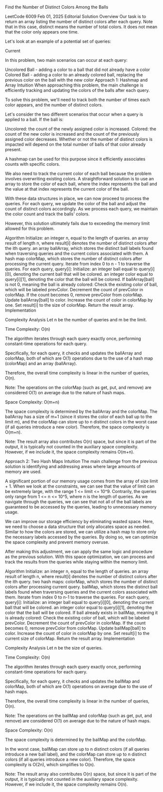 Find the Number of Distinct Colors Among the Balls

LeetCode
6009
Feb 01, 2025
Editorial
Solution
Overview
Our task is to return an array listing the number of distinct colors after each query. Note that in this case, distinct means the number of total colors. It does not mean that the color only appears one time.

Let's look at an example of a potential set of queries:

Current

In this problem, two main scenarios can occur at each query:

Uncolored Ball - adding a color to a ball that did not already have a color
Colored Ball - adding a color to an already colored ball, replacing the previous color on the ball with the new color
Approach 1: Hashmap and Array
Intuition
When approaching this problem, the main challenge is efficiently tracking and updating the colors of the balls after each query.

To solve this problem, we'll need to track both the number of times each color appears, and the number of distinct colors.

Let's consider the two different scenarios that occur when a query is applied to a ball. If the ball is:

Uncolored: the count of the newly assigned color is increased.
Colored: the count of the new color is increased and the count of the previously assigned color decreases.
Whether or not the number of distinct colors is impacted will depend on the total number of balls of that color already present.

A hashmap can be used for this purpose since it efficiently associates counts with specific colors.

We also need to track the current color of each ball because the problem involves overwriting existing colors. A straightforward solution is to use an array to store the color of each ball, where the index represents the ball and the value at that index represents the current color of the ball.

With these data structures in place, we can now proceed to process the queries. For each query, we update the color of the ball and adjust the count of distinct colors accordingly. As we process each query, we maintain the color count and track the balls' colors.

However, this solution ultimately fails due to exceeding the memory limit allowed for this problem.

Algorithm
Initialize:
an integer n, equal to the length of queries.
an array result of length n, where result[i] denotes the number of distinct colors after the ith query.
an array ballArray, which stores the distinct ball labels found when traversing queries and the current colors associated with them.
A hash map colorMap, which stores the number of distinct colors after processing the current query.
Iterate from index 0 to n - 1 to traverse the queries. For each query, query[i]:
Initialize:
an integer ball equal to query[i][0], denoting the current ball that will be colored.
an integer color equal to query[i][1], denoting the color that the ball will be colored.
If ballArray[ball] is not 0, meaning the ball is already colored:
Check the existing color of ball, which will be labeled prevColor.
Decrement the count of prevColor in colorMap.
If the count becomes 0, remove prevColor from colorMap.
Update ballArray[ball] to color.
Increase the count of color in colorMap by one.
Set result[i] to the size of colorMap.
Return the result array.
Implementation

Complexity Analysis
Let n be the number of queries and m be the limit.

Time Complexity: O(n)

The algorithm iterates through each query exactly once, performing constant-time operations for each query.

Specifically, for each query, it checks and updates the ballArray and colorMap, both of which are O(1) operations due to the use of a hash map (colorMap) and an array (ballArray).

Therefore, the overall time complexity is linear in the number of queries, O(n).

Note: The operations on the colorMap (such as get, put, and remove) are considered O(1) on average due to the nature of hash maps.

Space Complexity: O(m+n)

The space complexity is determined by the ballArray and the colorMap. The ballArray has a size of m+1 (since it stores the color of each ball up to the limit m), and the colorMap can store up to n distinct colors in the worst case (if all queries introduce a new color). Therefore, the space complexity is O(m+n).

Note: The result array also contributes O(n) space, but since it is part of the output, it is typically not counted in the auxiliary space complexity. However, if we include it, the space complexity remains O(m+n).

Approach 2: Two Hash Maps
Intuition
The main challenge from the previous solution is identifying and addressing areas where large amounts of memory are used.

A significant portion of our memory usage comes from the array of size limit + 1. When we look at the constraints, we can see that the value of limit can be extremely large, with the range 1 <= limit <= 10^9. Contrarily, the queries only range from 1 <= n <= 10^5, where n is the length of queries. As we navigate through the queries, we can see that not all of the ball labels are guaranteed to be accessed by the queries, leading to unnecessary memory usage.

We can improve our storage efficiency by eliminating wasted space. Here, we need to choose a data structure that only allocates space as needed. Similar to how the colors are stored, we can utilize a hash map to store only the necessary labels accessed by the queries. By doing so, we can optimize the space complexity and prevent memory overuse.

After making this adjustment, we can apply the same logic and procedure as the previous solution. With this space optimization, we can process and track the results from the queries while staying within the memory limit.

Algorithm
Initialize:
an integer n, equal to the length of queries.
an array result of length n, where result[i] denotes the number of distinct colors after the ith query.
two hash maps:
colorMap, which stores the number of distinct colors after processing current query.
ballMap, which stores the distinct ball labels found when traversing queries and the current colors associated with them.
Iterate from index 0 to n-1 to traverse the queries. For each query, query[i]:
Initialize:
an integer ball equal to query[i][0], denoting the current ball that will be colored.
an integer color equal to query[i][1], denoting the color that the ball will be colored.
If ball already exists in ballMap, meaning it is already colored:
Check the existing color of ball, which will be labeled prevColor.
Decrement the count of prevColor in colorMap.
If the count becomes 0, remove prevColor from colorMap.
Update ballMap[ball] to color.
Increase the count of color in colorMap by one.
Set result[i] to the current size of colorMap.
Return the result array.
Implementation

Complexity Analysis
Let n be the size of queries.

Time Complexity: O(n)

The algorithm iterates through each query exactly once, performing constant-time operations for each query.

Specifically, for each query, it checks and updates the ballMap and colorMap, both of which are O(1) operations on average due to the use of hash maps.

Therefore, the overall time complexity is linear in the number of queries, O(n).

Note: The operations on the ballMap and colorMap (such as get, put, and remove) are considered O(1) on average due to the nature of hash maps.

Space Complexity: O(n)

The space complexity is determined by the ballMap and the colorMap.

In the worst case, ballMap can store up to n distinct colors (if all queries introduce a new ball label), and the colorMap can store up to n distinct colors (if all queries introduce a new color). Therefore, the space complexity is O(2n), which simplifies to O(n).

Note: The result array also contributes O(n) space, but since it is part of the output, it is typically not counted in the auxiliary space complexity. However, if we include it, the space complexity remains O(n).